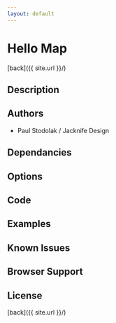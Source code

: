 ```yaml
---
layout: default
---
```


# Hello Map
[back]({{ site.url }}/)

## Description

## Authors
- Paul Stodolak / Jacknife Design

## Dependancies

## Options

## Code

## Examples

## Known Issues

## Browser Support

## License

[back]({{ site.url }}/)